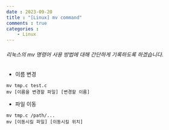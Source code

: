 ```yaml
---
date : 2023-09-20
title : "[Linux] mv command"
comments : true
categories : 
    - Linux
---
```


###### 리눅스의 mv 명령어 사용 방법에 대해 간단하게 기록하도록 하겠습니다.

* 이름 변경

```
mv tmp.c test.c
mv [이름을 변경할 파일] [변경할 이름]
```

* 파일 이동

```
mv tmp.c /path/...
mv [이동시킬 파일] [이동시킬 위치]
```